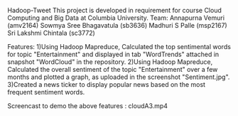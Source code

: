 Hadoop-Tweet
This project is developed in requirement for course Cloud Computing and Big Data at Columbia University. Team: Annapurna Vemuri (amv2164) Sowmya Sree Bhagavatula (sb3636) Madhuri S Palle (msp2167) Sri Lakshmi Chintala (sc3772)

Features: 1)Using Hadoop Mapreduce, Calculated the top sentimental words for topic "Entertainment" and displayed in tab "WordTrends" attached in snapshot "WordCloud" in the repository. 2)Using Hadoop Mapreduce, Calculated the overall sentiment of the topic "Entertainment" over a few months and plotted a graph, as uploaded in the screenshot "Sentiment.jpg".
3)Created a news ticker to display popular news based on the most frequent sentiment words.

Screencast to demo the above features : cloudA3.mp4
